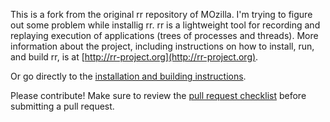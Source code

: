 This is a fork from the original rr repository of MOzilla. I'm trying to figure out some problem while installig rr.
rr is a lightweight tool for recording and replaying execution of applications (trees of processes and threads).  More information about the project, including instructions on how to install, run, and build rr, is at [http://rr-project.org](http://rr-project.org).

Or go directly to the [installation and building instructions](https://github.com/mozilla/rr/wiki/Installation).

Please contribute!  Make sure to review the [pull request checklist](https://github.com/mozilla/rr/wiki/Submitting--a-pull-request:-Checklist) before submitting a pull request.
